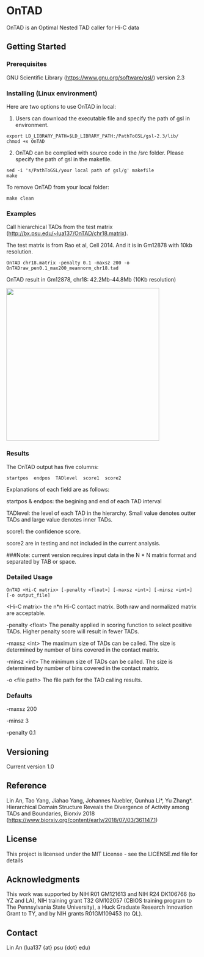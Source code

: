 # OnTAD
OnTAD is an Optimal Nested TAD caller for Hi-C data

## Getting Started

### Prerequisites
GNU Scientific Library (https://www.gnu.org/software/gsl/) version 2.3


### Installing (Linux environment)
Here are two options to use OnTAD in local:

1. Users can download the executable file and specify the path of gsl in environment.

```
export LD_LIBRARY_PATH=$LD_LIBRARY_PATH:/PathToGSL/gsl-2.3/lib/
chmod +x OnTAD
```

2. OnTAD can be complied with source code in the /src folder. Please specify the path of gsl in the makefile.

```
sed -i 's/PathToGSL/your local path of gsl/g' makefile
make
```

To remove OnTAD from your local folder:
```
make clean
```

### Examples
Call hierarchical TADs from the test matrix (http://bx.psu.edu/~lua137/OnTAD/chr18.matrix).

The test matrix is from Rao et al, Cell 2014. And it is in Gm12878 with 10kb resolution.

```
OnTAD chr18.matrix -penalty 0.1 -maxsz 200 -o OnTADraw_pen0.1_max200_meannorm_chr18.tad
```
OnTAD result in Gm12878, chr18: 42.2Mb-44.8Mb (10Kb resolution)

<img src="https://github.com/anlin00007/OnTAD/blob/master/example_figure.png" width="400"/>

### Results
The OnTAD output has five columns:

```
startpos  endpos  TADlevel  score1  score2
```

Explanations of each field are as follows:

  startpos & endpos: the begining and end of each TAD interval
  
  TADlevel: the level of each TAD in the hierarchy. Small value denotes outter TADs and large value denotes inner TADs.
  
  score1: the confidence score.
  
  score2 are in testing and not included in the current analysis.
  
###Note: current version requires input data in the N * N matrix format and separated by TAB or space.



### Detailed Usage
```
OnTAD <Hi-C matrix> [-penalty <float>] [-maxsz <int>] [-minsz <int>] [-o output_file]
```
\<Hi-C matrix\> the n*n Hi-C contact matrix. Both raw and normalized matrix are acceptable.

-penalty \<float\> The penalty applied in scoring function to select positive TADs. Higher penalty score will result in fewer TADs.

-maxsz \<int\> The maximum size of TADs can be called. The size is determined by number of bins covered in the contact matrix.

-minsz \<int\> The minimum size of TADs can be called. The size is determined by number of bins covered in the contact matrix.

-o \<file path\> The file path for the TAD calling results.


  
### Defaults

-maxsz 200

-minsz 3

-penalty 0.1

## Versioning
Current version 1.0

## Reference
Lin An, Tao Yang, Jiahao Yang, Johannes Nuebler, Qunhua Li*, Yu Zhang*. Hierarchical Domain Structure Reveals the Divergence of Activity among TADs and Boundaries, Biorxiv 2018 (https://www.biorxiv.org/content/early/2018/07/03/361147.1)

## License
This project is licensed under the MIT License - see the LICENSE.md file for details

## Acknowledgments
This work was supported by NIH R01 GM121613 and NIH R24 DK106766 (to YZ and LA), NIH training grant T32 GM102057 (CBIOS training program to The Pennsylvania State University), a Huck Graduate Research Innovation Grant to TY, and by NIH grants R01GM109453 (to QL).

## Contact
Lin An (lua137 {at} psu {dot} edu)
